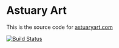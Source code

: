 # Astuary Art

This is the source code for [astuaryart.com](https://astuaryart.com)

[![Build Status](https://travis-ci.org/arecker/astuary.svg?branch=master)](https://travis-ci.org/arecker/astuary)